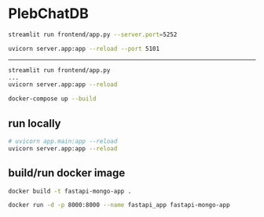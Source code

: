 # PlebChatDB




```sh
streamlit run frontend/app.py --server.port=5252

uvicorn server.app:app --reload --port 5101
```






---






```sh
streamlit run frontend/app.py
...
uvicorn server.app:app --reload
```




```sh
docker-compose up --build
```


## run locally

```sh
# uvicorn app.main:app --reload
uvicorn server.app:app --reload

```




## build/run docker image

```sh
docker build -t fastapi-mongo-app .

docker run -d -p 8000:8000 --name fastapi_app fastapi-mongo-app
```


